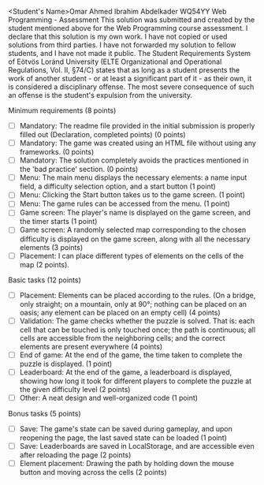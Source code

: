<Student's Name>Omar Ahmed Ibrahim Abdelkader
<Neptun Code>WQ54YY
Web Programming - Assessment
This solution was submitted and created by the student mentioned above for the Web Programming course assessment.
I declare that this solution is my own work. I have not copied or used solutions from third parties.
I have not forwarded my solution to fellow students, and I have not made it public.
The Student Requirements System of Eötvös Loránd University
(ELTE Organizational and Operational Regulations, Vol. II, §74/C) states that as long as a student presents
the work of another student - or at least a significant part of it - as their own, it is considered a disciplinary offense.
The most severe consequence of such an offense is the student's expulsion from the university.

Minimum requirements (8 points)

  - [ ] Mandatory: The readme file provided in the initial submission is properly filled out (Declaration, completed points) (0 points)
  - [ ] Mandatory: The game was created using an HTML file without using any frameworks. (0 points)
  - [ ] Mandatory: The solution completely avoids the practices mentioned in the 'bad practice' section. (0 points)
  - [ ] Menu: The main menu displays the necessary elements: a name input field, a difficulty selection option, and a start button (1 point)
  - [ ] Menu: Clicking the Start button takes us to the game screen. (1 point)
  - [ ] Menu: The game rules can be accessed from the menu. (1 point)
  - [ ] Game screen: The player's name is displayed on the game screen, and the timer starts (1 point)
  - [ ] Game screen: A randomly selected map corresponding to the chosen difficulty is displayed on the game screen, along with all the necessary elements (3 points)
  - [ ] Placement: I can place different types of elements on the cells of the map (2 points).

Basic tasks (12 points)

  - [ ] Placement: Elements can be placed according to the rules. (On a bridge, only straight; on a mountain, only at 90°; nothing can be placed on an oasis; any element can be placed on an empty cell) (4 points)
  - [ ] Validation: The game checks whether the puzzle is solved. That is: each cell that can be touched is only touched once; the path is continuous; all cells are accessible from the neighboring cells; and the correct elements are present everywhere (4 points)
  - [ ] End of game: At the end of the game, the time taken to complete the puzzle is displayed. (1 point)
  - [ ] Leaderboard: At the end of the game, a leaderboard is displayed, showing how long it took for different players to complete the puzzle at the given difficulty level (2 points)
  - [ ] Other: A neat design and well-organized code (1 point)

Bonus tasks (5 points)

  - [ ] Save: The game's state can be saved during gameplay, and upon reopening the page, the last saved state can be loaded (1 point)
  - [ ] Save: Leaderboards are saved in LocalStorage, and are accessible even after reloading the page (2 points)
  - [ ] Element placement: Drawing the path by holding down the mouse button and moving across the cells (2 points)
